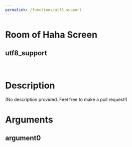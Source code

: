 ```yaml
---
permalink: /functions/utf8_support
---
```

# Room of Haha Screen  
## utf8_support  
&nbsp;  
# Description  
(No description provided. Feel free to make a pull request!) 
&nbsp;  
# Arguments
## argument0

&nbsp;  


